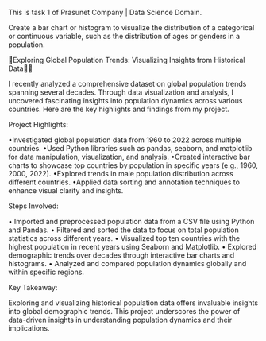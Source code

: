 This is task 1 of Prasunet Company | Data Science Domain.

Create a bar chart or histogram to visualize the distribution of a categorical or continuous variable, such as the distribution of ages or genders in a population.

🚀Exploring Global Population Trends: Visualizing Insights from Historical Data👨‍💻

I recently analyzed a comprehensive dataset on global population trends spanning several decades. Through data visualization and analysis, I uncovered fascinating insights into population dynamics across various countries. Here are the key highlights and findings from my project.

Project Highlights:

•Investigated global population data from 1960 to 2022 across multiple countries.
•Used Python libraries such as pandas, seaborn, and matplotlib for data manipulation, visualization, and analysis.
•Created interactive bar charts to showcase top countries by population in specific years (e.g., 1960, 2000, 2022).
•Explored trends in male population distribution across different countries.
•Applied data sorting and annotation techniques to enhance visual clarity and insights.

Steps Involved:

• Imported and preprocessed population data from a CSV file using Python and Pandas.
• Filtered and sorted the data to focus on total population statistics across different years.
• Visualized top ten countries with the highest population in recent years using Seaborn and Matplotlib.
• Explored demographic trends over decades through interactive bar charts and histograms.
• Analyzed and compared population dynamics globally and within specific regions.

Key Takeaway:

Exploring and visualizing historical population data offers invaluable insights into global demographic trends. This project underscores the power of data-driven insights in understanding population dynamics and their implications.
